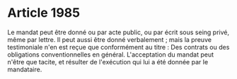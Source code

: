 # Article 1985

Le mandat peut être donné ou par acte public, ou par écrit sous seing privé, même par lettre. Il peut aussi être donné verbalement ; mais la preuve testimoniale n'en est reçue que conformément au titre : Des contrats ou des obligations conventionnelles en général.   L'acceptation du mandat peut n'être que tacite, et résulter de l'exécution qui lui a été donnée par le mandataire.